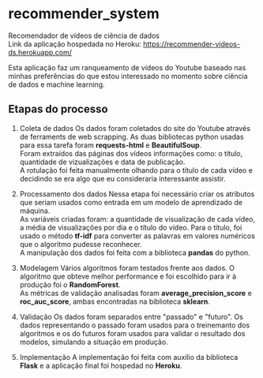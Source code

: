 # recommender_system
Recomendador de vídeos de ciência de dados<br>
Link da aplicação hospedada no Heroku: https://recommender-videos-ds.herokuapp.com/

Esta aplicação faz um ranqueamento de vídeos do Youtube baseado nas minhas preferências do que estou interessado no momento sobre ciência de dados e machine learning.

## Etapas do processo
1. Coleta de dados
Os dados foram coletados do site do Youtube através de ferraments de web scrapping. As duas bibliotecas python usadas para  essa tarefa foram **requests-html** e **BeautifulSoup**.<br>
Foram extraídos das páginas dos vídeos informações como: o título, quantidade de vizualizações e data de publicação.<br>
A rotulação foi feita manualmente olhando para o título de cada vídeo e decidindo se era algo que eu consideraria interessante assistir.

2. Processamento dos dados
Nessa etapa foi necessário criar os atributos que seriam usados como entrada em um modelo de aprendizado de máquina.<br>
As variáveis criadas foram: a quantidade de visualização de cada vídeo, a média de visualizações por dia e o título do vídeo. Para o título, foi usado o método **tf-idf** para converter as palavras em valores numéricos que o algoritmo pudesse reconhecer.<br>
A manipulação dos dados foi feita com a biblioteca **pandas** do python.

3. Modelagem
Vários algoritmos foram testados frente aos dados. O algoritmo que obteve melhor performance e foi escolhido para ir à produção foi o **RandomForest**.<br>
As métricas de validação analisadas foram **average_precision_score** e **roc_auc_score**, ambas encontradas na biblioteca **sklearn**.

4. Validação
Os dados foram separados entre "passado" e "futuro". Os dados representando o passado foram usados para o treinemanto dos algoritmos e os do futuros foram usados para validar o resultado dos modelos, simulando a situação em produção.

5. Implementação
A implementação foi feita com auxílio da biblioteca **Flask** e a aplicação final foi hospedad no **Heroku**.
